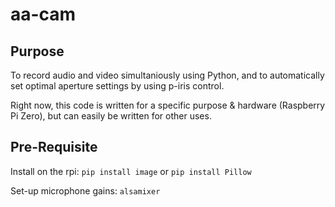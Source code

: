 # aa-cam

## Purpose

To record audio and video simultaniously using Python, and to automatically set optimal aperture settings by using p-iris control.  

Right now, this code is written for a specific purpose & hardware (Raspberry Pi Zero), but can easily be written for other uses.

## Pre-Requisite

Install on the rpi:
`pip install image` or `pip install Pillow`

Set-up microphone gains:
`alsamixer`



